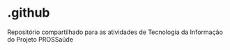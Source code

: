 # .github
Repositório compartilhado para as atividades de Tecnologia da Informação do Projeto PROSSaúde
